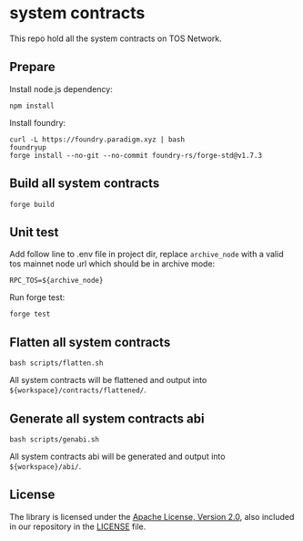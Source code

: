 # system contracts

This repo hold all the system contracts on TOS Network.

## Prepare

Install node.js dependency:
```shell script
npm install
```

Install foundry:
```shell script
curl -L https://foundry.paradigm.xyz | bash
foundryup
forge install --no-git --no-commit foundry-rs/forge-std@v1.7.3
```

## Build all system contracts
```shell script
forge build

```

## Unit test

Add follow line to .env file in project dir, replace `archive_node` with a valid tos mainnet node url which should be in archive mode:

```text
RPC_TOS=${archive_node}
```

Run forge test:
```shell script
forge test
```

## Flatten all system contracts

```shell script
bash scripts/flatten.sh
```

All system contracts will be flattened and output into `${workspace}/contracts/flattened/`.

## Generate all system contracts abi

```shell script
bash scripts/genabi.sh
```

All system contracts abi will be generated and output into `${workspace}/abi/`.

## License

The library is licensed under the [Apache License, Version 2.0](https://www.apache.org/licenses/LICENSE-2.0),
also included in our repository in the [LICENSE](./LICENSE) file.
